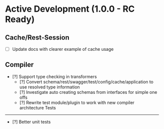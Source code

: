 Active Development (1.0.0 - RC Ready)
=====================================

Cache/Rest-Session
--------------------------
- [ ] Update docs with clearer example of cache usage

Compiler
----------------------
- [?] Support type checking in transformers
  - [?] Convert schema/rest/swagger/test/config/cache/application to use resolved type information
  - [?] Investigate auto creating schemas from interfaces for simple one offs  
  - [?] Rewrite test module/plugin to work with new compiler architecture
Tests
--------------
- [?] Better unit tests
